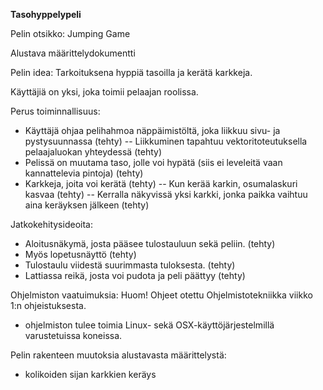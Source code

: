 **Tasohyppelypeli** 

Pelin otsikko: Jumping Game

Alustava määrittelydokumentti

Pelin idea: Tarkoituksena hyppiä tasoilla ja kerätä karkkeja.

Käyttäjiä on yksi, joka toimii pelaajan roolissa.

Perus toiminnallisuus:
- Käyttäjä ohjaa pelihahmoa näppäimistöltä, joka liikkuu sivu- ja pystysuunnassa (tehty)
-- Liikkuminen tapahtuu vektoritoteutuksella pelaajaluokan yhteydessä (tehty)
- Pelissä on muutama taso, jolle voi hypätä (siis ei leveleitä vaan kannattelevia pintoja) (tehty)
- Karkkeja, joita voi kerätä (tehty)
-- Kun kerää karkin, osumalaskuri kasvaa (tehty)
-- Kerralla näkyvissä yksi karkki, jonka paikka vaihtuu aina keräyksen jälkeen (tehty)

Jatkokehitysideoita:
- Aloitusnäkymä, josta pääsee tulostauluun sekä peliin. (tehty)
- Myös lopetusnäyttö (tehty)
- Tulostaulu viidestä suurimmasta tuloksesta. (tehty)
- Lattiassa reikä, josta voi pudota ja peli päättyy (tehty)

Ohjelmiston vaatuimuksia:
Huom! Ohjeet otettu Ohjelmistotekniikka viikko 1:n ohjeistuksesta.
- ohjelmiston tulee toimia Linux- sekä OSX-käyttöjärjestelmillä varustetuissa koneissa.

Pelin rakenteen muutoksia alustavasta määrittelystä:
- kolikoiden sijan karkkien keräys


